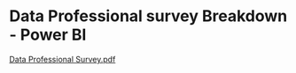 # Data Professional survey Breakdown - Power BI
[Data Professional Survey.pdf](https://github.com/user-attachments/files/15536556/Data.Professional.Survey.pdf)
